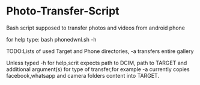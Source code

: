 # Photo-Transfer-Script
Bash script supposed to transfer photos and videos from android phone

for help type: bash phonedwnl.sh -h

TODO:Lists of used Target and Phone directories, -a transfers entire gallery

Unless typed -h for help,scrit expects path to DCIM, path to TARGET and additional argument(s) for type of transfer,for example -a currently copies
facebook,whatsapp and camera folders content into TARGET.
